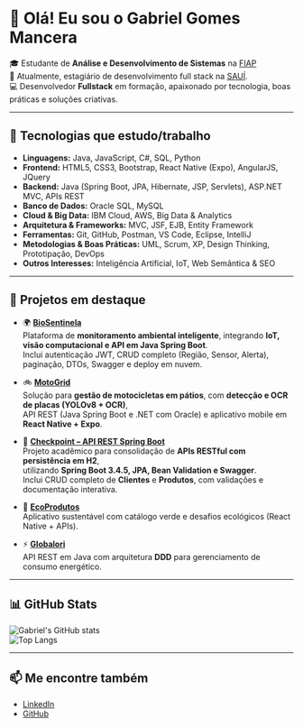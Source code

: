 # 👋 Olá! Eu sou o Gabriel Gomes Mancera  

🎓 Estudante de **Análise e Desenvolvimento de Sistemas** na [FIAP](https://www.fiap.com.br)  
💼 Atualmente, estagiário de desenvolvimento full stack na [SAUÍ]((https://saui.com.br)).  
💻 Desenvolvedor **Fullstack** em formação, apaixonado por tecnologia, boas práticas e soluções criativas.  


---

## 🚀 Tecnologias que estudo/trabalho  

- **Linguagens:** Java, JavaScript, C#, SQL, Python  
- **Frontend:** HTML5, CSS3, Bootstrap, React Native (Expo), AngularJS, JQuery  
- **Backend:** Java (Spring Boot, JPA, Hibernate, JSP, Servlets), ASP.NET MVC, APIs REST  
- **Banco de Dados:** Oracle SQL, MySQL  
- **Cloud & Big Data:** IBM Cloud, AWS, Big Data & Analytics  
- **Arquitetura & Frameworks:** MVC, JSF, EJB, Entity Framework  
- **Ferramentas:** Git, GitHub, Postman, VS Code, Eclipse, IntelliJ  
- **Metodologias & Boas Práticas:** UML, Scrum, XP, Design Thinking, Prototipação, DevOps  
- **Outros Interesses:** Inteligência Artificial, IoT, Web Semântica & SEO  

---

## 🧪 Projetos em destaque  

- 🌍 [**BioSentinela**](https://github.com/GS-BioSentinela)  
  Plataforma de **monitoramento ambiental inteligente**, integrando **IoT, visão computacional e API em Java Spring Boot**.  
  Inclui autenticação JWT, CRUD completo (Região, Sensor, Alerta), paginação, DTOs, Swagger e deploy em nuvem.  

- 🚲 [**MotoGrid**](https://github.com/Challenger-MOTTU)  
  Solução para **gestão de motocicletas em pátios**, com **detecção e OCR de placas (YOLOv8 + OCR)**,  
  API REST (Java Spring Boot e .NET com Oracle) e aplicativo mobile em **React Native + Expo**.  

- 📌 [**Checkpoint – API REST Spring Boot**](https://github.com/GomesMancera/checkpoint1-springboot)  
  Projeto acadêmico para consolidação de **APIs RESTful com persistência em H2**,  
  utilizando **Spring Boot 3.4.5, JPA, Bean Validation e Swagger**.  
  Inclui CRUD completo de **Clientes** e **Produtos**, com validações e documentação interativa.  

- 🌿 [**EcoProdutos**](https://github.com/VictorHugo55/EcoProdutos)  
  Aplicativo sustentável com catálogo verde e desafios ecológicos (React Native + APIs).  

- ⚡ [**Globalori**](https://github.com/GomesMancera/Globalori)  
  API REST em Java com arquitetura **DDD** para gerenciamento de consumo energético.  

---

## 📊 GitHub Stats  

![Gabriel's GitHub stats](https://github-readme-stats.vercel.app/api?username=GomesMancera&show_icons=true&theme=tokyonight)  
![Top Langs](https://github-readme-stats.vercel.app/api/top-langs/?username=GomesMancera&layout=compact&theme=tokyonight)  

---

## 📫 Me encontre também  

- [LinkedIn](https://www.linkedin.com/in/gabriel-gomes-788137204/)  
- [GitHub](https://github.com/GomesMancera)  

